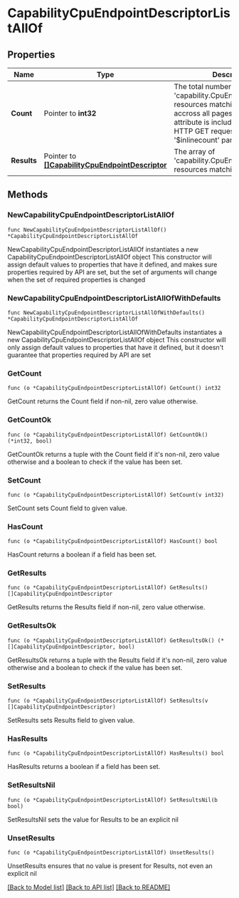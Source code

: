 # CapabilityCpuEndpointDescriptorListAllOf

## Properties

Name | Type | Description | Notes
------------ | ------------- | ------------- | -------------
**Count** | Pointer to **int32** | The total number of &#39;capability.CpuEndpointDescriptor&#39; resources matching the request, accross all pages. The &#39;Count&#39; attribute is included when the HTTP GET request includes the &#39;$inlinecount&#39; parameter. | [optional] 
**Results** | Pointer to [**[]CapabilityCpuEndpointDescriptor**](CapabilityCpuEndpointDescriptor.md) | The array of &#39;capability.CpuEndpointDescriptor&#39; resources matching the request. | [optional] 

## Methods

### NewCapabilityCpuEndpointDescriptorListAllOf

`func NewCapabilityCpuEndpointDescriptorListAllOf() *CapabilityCpuEndpointDescriptorListAllOf`

NewCapabilityCpuEndpointDescriptorListAllOf instantiates a new CapabilityCpuEndpointDescriptorListAllOf object
This constructor will assign default values to properties that have it defined,
and makes sure properties required by API are set, but the set of arguments
will change when the set of required properties is changed

### NewCapabilityCpuEndpointDescriptorListAllOfWithDefaults

`func NewCapabilityCpuEndpointDescriptorListAllOfWithDefaults() *CapabilityCpuEndpointDescriptorListAllOf`

NewCapabilityCpuEndpointDescriptorListAllOfWithDefaults instantiates a new CapabilityCpuEndpointDescriptorListAllOf object
This constructor will only assign default values to properties that have it defined,
but it doesn't guarantee that properties required by API are set

### GetCount

`func (o *CapabilityCpuEndpointDescriptorListAllOf) GetCount() int32`

GetCount returns the Count field if non-nil, zero value otherwise.

### GetCountOk

`func (o *CapabilityCpuEndpointDescriptorListAllOf) GetCountOk() (*int32, bool)`

GetCountOk returns a tuple with the Count field if it's non-nil, zero value otherwise
and a boolean to check if the value has been set.

### SetCount

`func (o *CapabilityCpuEndpointDescriptorListAllOf) SetCount(v int32)`

SetCount sets Count field to given value.

### HasCount

`func (o *CapabilityCpuEndpointDescriptorListAllOf) HasCount() bool`

HasCount returns a boolean if a field has been set.

### GetResults

`func (o *CapabilityCpuEndpointDescriptorListAllOf) GetResults() []CapabilityCpuEndpointDescriptor`

GetResults returns the Results field if non-nil, zero value otherwise.

### GetResultsOk

`func (o *CapabilityCpuEndpointDescriptorListAllOf) GetResultsOk() (*[]CapabilityCpuEndpointDescriptor, bool)`

GetResultsOk returns a tuple with the Results field if it's non-nil, zero value otherwise
and a boolean to check if the value has been set.

### SetResults

`func (o *CapabilityCpuEndpointDescriptorListAllOf) SetResults(v []CapabilityCpuEndpointDescriptor)`

SetResults sets Results field to given value.

### HasResults

`func (o *CapabilityCpuEndpointDescriptorListAllOf) HasResults() bool`

HasResults returns a boolean if a field has been set.

### SetResultsNil

`func (o *CapabilityCpuEndpointDescriptorListAllOf) SetResultsNil(b bool)`

 SetResultsNil sets the value for Results to be an explicit nil

### UnsetResults
`func (o *CapabilityCpuEndpointDescriptorListAllOf) UnsetResults()`

UnsetResults ensures that no value is present for Results, not even an explicit nil

[[Back to Model list]](../README.md#documentation-for-models) [[Back to API list]](../README.md#documentation-for-api-endpoints) [[Back to README]](../README.md)


